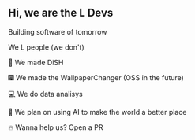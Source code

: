 ## Hi, we are the L Devs
Building software of tomorrow

We L people  (we don't)

🍕 We made DiSH

🎆 We made the WallpaperChanger (OSS in the future)

💻 We do data analisys

🤖 We plan on using AI to make the world a better place

🔥 Wanna help us? Open a PR
